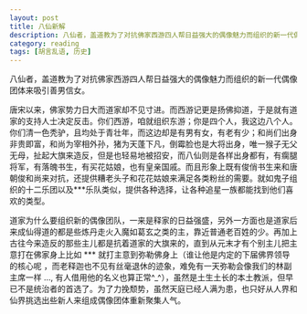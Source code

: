 ```yaml
---
layout: post
title: 八仙新解
description: 八仙者，盖道教为了对抗佛家西游四人帮日益强大的偶像魅力而组织的新一代偶像团体来吸引善男信女
category: reading
tags: [胡言乱语, 历史]
---
```



八仙者，盖道教为了对抗佛家西游四人帮日益强大的偶像魅力而组织的新一代偶像团体来吸引善男信女。

唐宋以来，佛家势力日大而道家却不见寸进。而西游记更是扬佛抑道，于是就有道家的支持人士决定反击。你们西游，咱就组织东游；你是四个人，我这边八个人。你们清一色秃驴，且均处于青壮年，而这边却是有男有女，有老有少；和尚们出身非贵即富，和尚为宰相外孙，猪为天蓬下凡，倒霉脸也是大将出身，唯一猴子无父无母，扯起大旗来造反，但是也轻易地被招安，而八仙则是各样出身都有，有瘸腿将军，有落魄书生，有买花姑娘，也有皇亲国戚。而且形象上既有俊俏书生来和唐朝俊和尚来对抗，还提供糟老头子和花花姑娘来满足各类粉丝的需要。就如鬼子组织的十二乐团以及***乐队类似，提供各种选择，让各种追星一族都能找到他们喜欢的类型。
 
道家为什么要组织新的偶像团队，一来是释家的日益强盛，另外一方面也是道家后来成仙得道的都是些炼丹走火入魔如葛玄之类的主，靠近普通老百姓的少。再加上古往今来造反的那些主儿都是抗着道家的大旗来的，直到从元末才有个别主儿把主意打在佛家身上比如 *** 就打主意到弥勒佛身上（谁让他是内定的下届佛界领导的核心呢 ，而老释迦也不见有丝毫退休的迹象，难免有一天弥勒会像我们的林副主席一样 …, 有人借用他的名义也算正常^_^），虽然是土生土长的本土教派，但早已不是统治者的首选了。为了力挽颓势，虽然天庭已经人满为患，也只好从人界和仙界挑选出些新人来组成偶像团体重新聚集人气。
